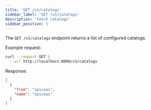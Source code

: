 ```yaml
---
title: 'GET /v1/catalogs'
sidebar_label: 'GET /v1/catalogs'
description: 'Fetch catalogs'
sidebar_position: 5
---
```


The `GET /v1/catalogs` endpoint returns a list of configured catalogs.

Example request:

```bash
curl --request GET \
  --url http://localhost:8090/v1/catalogs
```

Response:

```json
[
  {
    "from": "spiceai",
    "name": "spiceai"
  }
]
```
